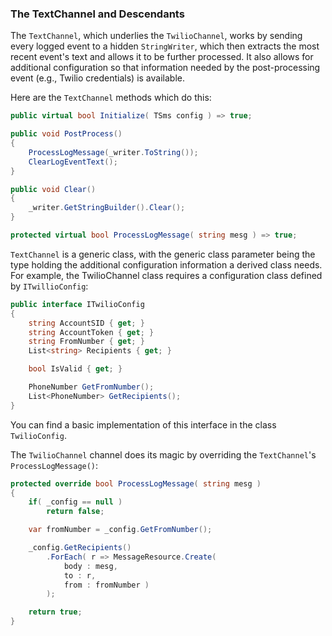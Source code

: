 ### The TextChannel and Descendants

The `TextChannel`, which underlies the `TwilioChannel`, works by sending every logged 
event to a hidden `StringWriter`, which then extracts the most recent event's text and 
allows it to be further processed. It also allows for additional configuration so that 
information needed by the post-processing event (e.g., Twilio credentials) is available.

Here are the `TextChannel` methods which do this:

```csharp
public virtual bool Initialize( TSms config ) => true;

public void PostProcess()
{
    ProcessLogMessage(_writer.ToString());
    ClearLogEventText();
}

public void Clear()
{
    _writer.GetStringBuilder().Clear();
}

protected virtual bool ProcessLogMessage( string mesg ) => true;
```

`TextChannel` is a generic class, with the generic class parameter being the type holding
the additional configuration information a derived class needs. For example, the 
TwilioChannel class requires a configuration class defined by `ITwillioConfig`:

```csharp
public interface ITwilioConfig
{
    string AccountSID { get; }
    string AccountToken { get; }
    string FromNumber { get; }
    List<string> Recipients { get; }

    bool IsValid { get; }

    PhoneNumber GetFromNumber();
    List<PhoneNumber> GetRecipients();
}
```

You can find a basic implementation of this interface in the class `TwilioConfig`.

The `TwilioChannel` channel does its magic by overriding the `TextChannel`'s
`ProcessLogMessage()`:

```csharp
protected override bool ProcessLogMessage( string mesg )
{
    if( _config == null )
        return false;

    var fromNumber = _config.GetFromNumber();

    _config.GetRecipients()
        .ForEach( r => MessageResource.Create(
            body : mesg,
            to : r,
            from : fromNumber )
        );

    return true;
}
```
